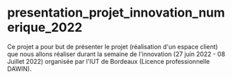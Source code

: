 # presentation_projet_innovation_numerique_2022
Ce projet a pour but de présenter le projet (réalisation d'un espace client) que nous allons réaliser durant la semaine de l'innovation (27 juin 2022 - 08 Juillet 2022) organisée par l'IUT de Bordeaux (Licence professionnelle DAWIN). 
